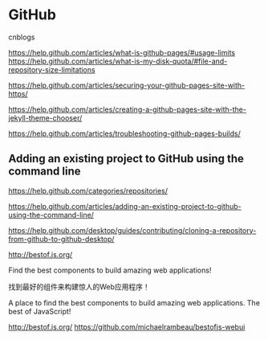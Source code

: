 # GitHub  




cnblogs 



https://help.github.com/articles/what-is-github-pages/#usage-limits
https://help.github.com/articles/what-is-my-disk-quota/#file-and-repository-size-limitations

https://help.github.com/articles/securing-your-github-pages-site-with-https/  

https://help.github.com/articles/creating-a-github-pages-site-with-the-jekyll-theme-chooser/

https://help.github.com/articles/troubleshooting-github-pages-builds/



## Adding an existing project to GitHub using the command line  

https://help.github.com/categories/repositories/  

https://help.github.com/articles/adding-an-existing-project-to-github-using-the-command-line/


https://help.github.com/desktop/guides/contributing/cloning-a-repository-from-github-to-github-desktop/






http://bestof.js.org/

Find the best components to build amazing web applications!

找到最好的组件来构建惊人的Web应用程序！

A place to find the best components to build amazing web applications. The best of JavaScript!

http://bestof.js.org/
https://github.com/michaelrambeau/bestofjs-webui
